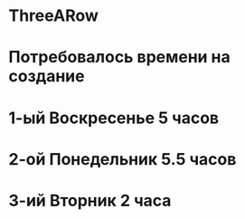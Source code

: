 # ThreeARow
# Потребовалось времени на создание
# 1-ый Воскресенье 5 часов
# 2-ой Понедельник 5.5 часов
# 3-ий Вторник 2 часа
